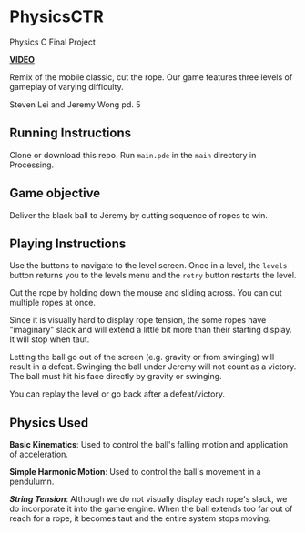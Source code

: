 # PhysicsCTR
Physics C Final Project 

[**VIDEO**](https://streamable.com/ikricb)


Remix of the mobile classic, cut the rope. Our game features three levels of gameplay of varying difficulty. 

Steven Lei and Jeremy Wong pd. 5

## Running Instructions

Clone or download this repo. Run `main.pde` in the `main` directory in Processing.


## Game objective

Deliver the black ball to Jeremy by cutting sequence of ropes to win.

## Playing Instructions

Use the buttons to navigate to the level screen. Once in a level, the `levels` button returns you to the levels menu and the `retry` button restarts the level. 

Cut the rope by holding down the mouse and sliding across. You can cut multiple ropes at once.

Since it is visually hard to display rope tension, the some ropes have "imaginary" slack and will extend a little bit more than their starting display. It will stop when taut.

Letting the ball go out of the screen (e.g. gravity or from swinging) will result in a defeat. Swinging the ball under Jeremy will not count as a victory. The ball must hit his face directly by gravity or swinging.

You can replay the level or go back after a defeat/victory.

## Physics Used

**Basic Kinematics**: Used to control the ball's falling motion and application of acceleration.

**Simple Harmonic Motion**: Used to control the ball's movement in a pendulumn.

_**String Tension**_: Although we do not visually display each rope's slack, we do incorporate it into the game engine. When the ball extends too far out of reach for a rope, it becomes taut and the entire system stops moving.





